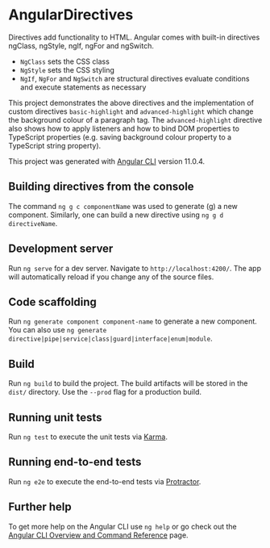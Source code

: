 # AngularDirectives

Directives add functionality to HTML. Angular comes with built-in directives ngClass, ngStyle, ngIf, ngFor and ngSwitch.

  + `NgClass` sets the CSS class
  + `NgStyle` sets the CSS styling
  + `NgIf`, `NgFor` and `NgSwitch` are structural directives evaluate conditions and execute statements as necessary
 
This project demonstrates the above directives and the implementation of custom directives `basic-highlight` and `advanced-highlight` which change the background colour of a paragraph tag. The `advanced-highlight` directive also shows how to apply listeners and how to bind DOM properties to TypeScript properties (e.g. saving background colour property to a TypeScript string property).

This project was generated with [Angular CLI](https://github.com/angular/angular-cli) version 11.0.4.

## Building directives from the console

The command  `ng g c componentName` was used to generate (g) a new component. Similarly, one can build a new directive using `ng g d directiveName`.

## Development server

Run `ng serve` for a dev server. Navigate to `http://localhost:4200/`. The app will automatically reload if you change any of the source files.

## Code scaffolding

Run `ng generate component component-name` to generate a new component. You can also use `ng generate directive|pipe|service|class|guard|interface|enum|module`.

## Build

Run `ng build` to build the project. The build artifacts will be stored in the `dist/` directory. Use the `--prod` flag for a production build.

## Running unit tests

Run `ng test` to execute the unit tests via [Karma](https://karma-runner.github.io).

## Running end-to-end tests

Run `ng e2e` to execute the end-to-end tests via [Protractor](http://www.protractortest.org/).

## Further help

To get more help on the Angular CLI use `ng help` or go check out the [Angular CLI Overview and Command Reference](https://angular.io/cli) page.
